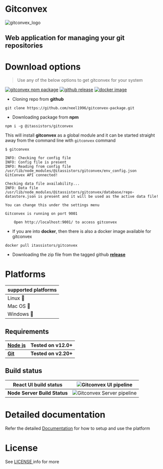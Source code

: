 
# Gitconvex

![gitconvex_logo](https://user-images.githubusercontent.com/47709856/87170859-8bfff080-c2ef-11ea-9140-b9e5db1c17d8.png)

## Web application for managing your git repositories

# Download options

> Use any of the below options to get gitconvex for your system

[![gitconvex npm package](https://badgen.net/badge/gitconvex/v1.0.1/green?icon=npm)](https://www.npmjs.com/package/@itassistors/gitconvex)
[![github release](https://badgen.net/badge/gitconvex/v1.0.1/blue?icon=github)](https://github.com/neel1996/gitconvex-package/releases)
[![docker image](https://badgen.net/badge/gitconvex/v1.0.1/cyan?icon=docker)](https://hub.docker.com/repository/docker/itassistors/gitconvex)

- Cloning repo from **github**

`git clone https://github.com/neel1996/gitconvex-package.git`

- Downloading package from **npm**

`npm i -g @itassistors/gitconvex`

This will install **gitconvex** as a global module and it can be started straight away from the command line with `gitconvex` command

```
$ gitconvex

INFO: Checking for config file
INFO: Config file is present
INFO: Reading from config file /usr/lib/node_modules/@itassistors/gitconvex/env_config.json
GitConvex API connected!

Checking data file availability...
INFO: Data file /usr/lib/node_modules/@itassistors/gitconvex/database/repo-datastore.json is present and it will be used as the active data file!

You can change this under the settings menu

Gitconvex is running on port 9001

    Open http://localhost:9001/ to access gitconvex
```

- If you are into **docker**, then there is also a docker image available for gitconvex 

`docker pull itassistors/gitconvex`

- Downloading the zip file from the tagged github [**release**](https://github.com/neel1996/gitconvex-package/releases)


# Platforms

|supported platforms|
|--|
|Linux :penguin:  |
|Mac OS  :apple: |
|Windows :black_square_button: |

## Requirements

| <b>[Node js](https://nodejs.org/en/)</b> | <b>Tested on v12.0+ |
|--|--|
| <b>[Git](https://git-scm.com/)</b> | <b>Tested on v2.20+</b> |

## Build status

| <b>React UI build status</b>  | ![Gitconvex UI pipeline](https://github.com/neel1996/gitconvex/workflows/Gitconvex%20UI%20pipeline/badge.svg) |
|--|--|
| <b>Node Server Build Status</b> | ![Gitconvex Server pipeline](https://github.com/neel1996/gitconvex-server/workflows/Gitconvex%20Server%20pipeline/badge.svg) |

# Detailed documentation

Refer the detailed [Documentation](DOCUMENTATION) for how to setup and use the platform

# License

See [LICENSE ](LICENSE) info for more

